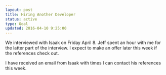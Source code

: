 ```yaml
---
layout: post
title: Hiring Another Developer
status: active
type: Goal
updated: 2016-04-10 9:25:00
---
```


We interviewed with Isaak on Friday April 8.  Jeff spent an hour with me for the latter part of the interview.  I expect to make an offer later this week if the references check out.

I have received an email from Isaak with times I can contact his references this week.
